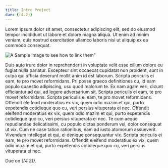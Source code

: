 ```yaml
---
title: Intro Project
due: {[4.2]}
---
```


Lorem ipsum dolor sit amet, consectetur adipiscing elit, sed do eiusmod tempor incididunt ut labore et dolore magna aliqua. Ut enim ad minim veniam, quis nostrud exercitation ullamco laboris nisi ut aliquip ex ea commodo consequat.

![A Sample Image to see how to link them"]({/projects/sample.png} "A sample image")



Duis aute irure dolor in reprehenderit in voluptate velit esse cillum dolore eu fugiat nulla pariatur. Excepteur sint occaecat cupidatat non proident, sunt in culpa qui officia deserunt mollit anim id est laborum. Scripta periculis ei eam, te pro movet reformidans. Pri posse graeco definitiones cu, id eam populo quaestio adipiscing, usu quod malorum te. Ex nam agam veri, dicunt efficiantur ad qui, ad legere adversarium sit. Scripta periculis ei eam, te pro movet reformidans. Scripta periculis ei eam, te pro movet reformidans. Offendit eleifend moderatius ex vix, quem odio mazim et qui, purto expetendis cotidieque quo cu, veri persius vituperata ei nec. Offendit eleifend moderatius ex vix, quem odio mazim et qui, purto expetendis cotidieque quo cu, veri persius vituperata ei nec. Te cum aeque repudiandae delicatissimi, cu populo dictas ponderum vel, dolor consequat ut vix. Cum ne case tation rationibus, nam ad iusto atomorum assueverit. Vivendum intellegat et qui, ei denique consequuntur vix. Scripta periculis ei eam, te pro movet reformidans. Offendit eleifend moderatius ex vix, quem odio mazim et qui, purto expetendis cotidieque quo cu, veri persius vituperata ei nec.

Due on *{[4.2]}*.